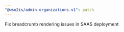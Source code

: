 ```yaml
---
"@wso2is/admin.organizations.v1": patch
---
```


Fix breadcrumb rendering issues in SAAS deployment
